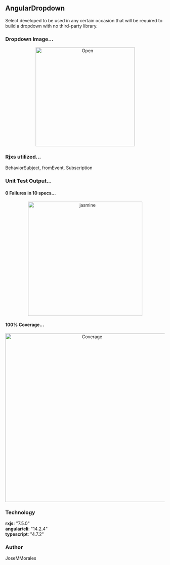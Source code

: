 ## AngularDropdown

Select developed to be used in any certain occasion that will be required to build a dropdown with no third-party library.

### Dropdown Image...

<div align="center">
  <img width="313" alt="Open" src="https://user-images.githubusercontent.com/43299285/222981260-47f46556-094c-4be7-9cdb-3104e9c98d1f.PNG">
</div>

### Rjxs utilized...

BehaviorSubject, fromEvent, Subscription

### Unit Test Output...

#### 0 Failures in 10 specs...

<div align="center">
  <img width="361" alt="jasmine" src="https://user-images.githubusercontent.com/43299285/223396990-b7ec5204-04bc-4aad-a1f8-5becbff037ba.PNG">
</div>

#### 100% Coverage...

<div align="center">
  <img width="533" alt="Coverage" src="https://user-images.githubusercontent.com/43299285/223398019-7220594a-d082-4808-aa1d-9ebcd5b126b2.PNG">
</div>

### Technology

<b>rxjs</b>: "7.5.0"</br>
<b>angular/cli</b>: "14.2.4"</br>
<b>typescript</b>: "4.7.2"

### Author

JoseMMorales
